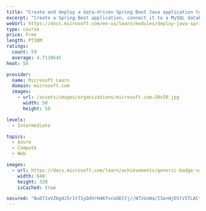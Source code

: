 ```yaml
---
title: "Create and deploy a data-driven Spring Boot Java application to Azure App Service with Spring Initializr and Maven"
excerpt: "Create a Spring Boot application, connect it to a MySQL database and then deploy to Azure App Service."
webUrl: https://docs.microsoft.com/en-us/learn/modules/deploy-java-spring-boot-app-service-mysql/
type: course
price: Free
length: PT30M
ratings:
  count: 59
  average: 4.7118645
heat: 50

provider:
  name: Microsoft Learn
  domain: microsoft.com
  images:
    - url: /assets/images/organizations/microsoft.com-50x50.jpg
      width: 50
      height: 50

levels:
  - Intermediate

topics:
  - Azure
  - Compute
  - Web

images:
  - url: https://docs.microsoft.com/learn/achievements/generic-badge-social.png
    width: 640
    height: 320
    isCached: true

secured: "BuO72xVZbg4i5r1tT1yDdVrH4KfvcoOECtj//W7zUxWa/I3a+WjDSfz5TLACtF0iLXErR9PF12ctAkRNGGmNOvKtU5UfhoDKZHaOWq4UUJYXruJ/ImlwtYNJAWdo3wDyPzmpiVNHwZams4O6NRBtgFSo0cDjhWjLp+tVh851LL4DGQ6T9GthzPu7tZpeFzBSSdD0mVGfr6XbRMbn10PsiEGgfCrhHKmg/F8OX8wTkXHRxnXXFAY1xPIRYmagsLdjQehOwVrtVsbKdv7DMEt6iKp7ZnZqW5qx8spPIDTyOW5u0s4XGF3c2bT2i6fbNl4ozB7UEOXH2d7KdjRreIGy4x+f1tKwKoP3V6yTg/WavH41CLGTbIISp0o1kDpQQQOY80OzticaTZsiG8SAaxqBIAkA03eI7v6GoAJPXMTRqpY=;cEcElh2HsykaaEsq6D8FqA=="
---
```


